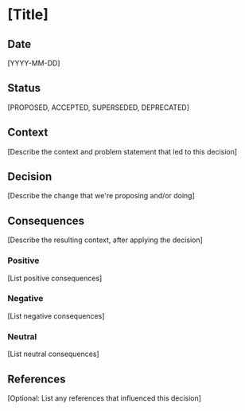 # [Title]

## Date
[YYYY-MM-DD]

## Status
[PROPOSED, ACCEPTED, SUPERSEDED, DEPRECATED]

## Context
[Describe the context and problem statement that led to this decision]

## Decision
[Describe the change that we're proposing and/or doing]

## Consequences
[Describe the resulting context, after applying the decision]

### Positive
[List positive consequences]

### Negative
[List negative consequences]

### Neutral
[List neutral consequences]

## References
[Optional: List any references that influenced this decision]
